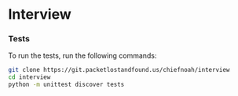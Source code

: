 # Interview


### Tests

To run the tests, run the following commands:
```bash
git clone https://git.packetlostandfound.us/chiefnoah/interview
cd interview
python -m unittest discover tests
```
